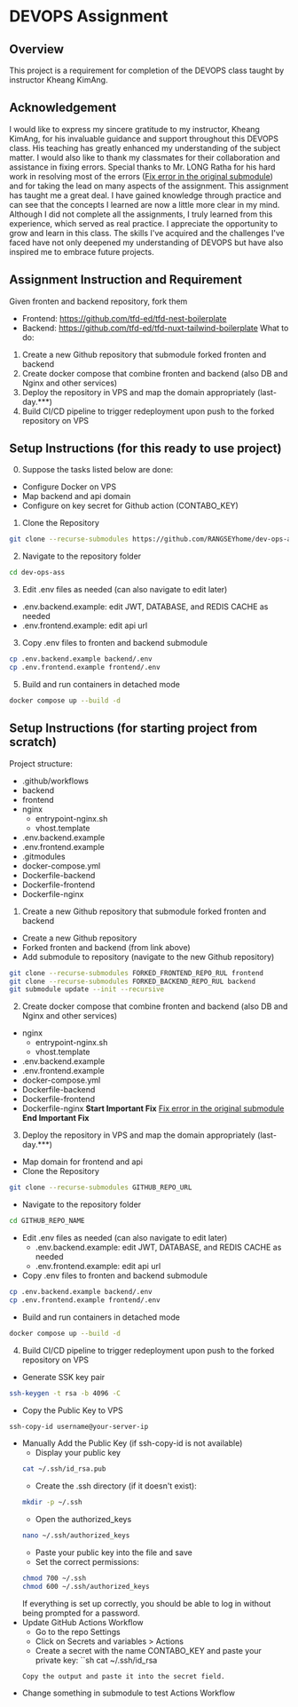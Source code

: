 # DEVOPS Assignment

## Overview
This project is a requirement for completion of the DEVOPS class taught by instructor Kheang KimAng.

## Acknowledgement
I would like to express my sincere gratitude to my instructor, Kheang KimAng, for his invaluable guidance and support throughout this DEVOPS class. His teaching has greatly enhanced my understanding of the subject matter.
I would also like to thank my classmates for their collaboration and assistance in fixing errors. Special thanks to Mr. LONG Ratha for his hard work in resolving most of the errors ([Fix error in the original submodule](https://github.com/RANGSEYhome/dev-ops-ass/blob/main/NOTE.md#error)) and for taking the lead on many aspects of the assignment.
This assignment has taught me a great deal. I have gained knowledge through practice and can see that the concepts I learned are now a little more clear in my mind. Although I did not complete all the assignments, I truly learned from this experience, which served as real practice.
I appreciate the opportunity to grow and learn in this class. The skills I've acquired and the challenges I've faced have not only deepened my understanding of DEVOPS but have also inspired me to embrace future projects.

## Assignment Instruction and Requirement
Given fronten and backend repository, fork them
- Frontend: https://github.com/tfd-ed/tfd-nest-boilerplate
- Backend: https://github.com/tfd-ed/tfd-nuxt-tailwind-boilerplate
What to do:
1. Create a new Github repository that submodule forked fronten and backend
2. Create docker compose that combine fronten and backend (also DB and Nginx and other services)
3. Deploy the repository in VPS and map the domain appropriately (last-day.***)
4. Build CI/CD pipeline to trigger redeployment upon push to the forked repository on VPS

## Setup Instructions (for this ready to use project)
0. Suppose the tasks listed below are done:
- Configure Docker on VPS
- Map backend and api domain
- Configure on key secret for Github action (CONTABO_KEY)
1. Clone the Repository
```sh
git clone --recurse-submodules https://github.com/RANGSEYhome/dev-ops-ass.git
```
2. Navigate to the repository folder
```sh
cd dev-ops-ass
```
3. Edit .env files as needed (can also navigate to edit later)
- .env.backend.example: edit JWT, DATABASE, and REDIS CACHE as needed
- .env.frontend.example: edit api url
3. Copy .env files to fronten and backend submodule
```sh
cp .env.backend.example backend/.env
cp .env.frontend.example frontend/.env
```
5. Build and run containers in detached mode
```sh
docker compose up --build -d
```

## Setup Instructions (for starting project from scratch)
Project structure:
- .github/workflows
- backend
- frontend
- nginx
    - entrypoint-nginx.sh
    - vhost.template
- .env.backend.example
- .env.frontend.example
- .gitmodules
- docker-compose.yml
- Dockerfile-backend
- Dockerfile-frontend
- Dockerfile-nginx
1. Create a new Github repository that submodule forked fronten and backend
- Create a new Github repository
- Forked fronten and backend (from link above)
- Add submodule to repository (navigate to the new Github repository)
```sh
git clone --recurse-submodules FORKED_FRONTEND_REPO_RUL frontend
git clone --recurse-submodules FORKED_BACKEND_REPO_RUL backend
git submodule update --init --recursive
```
2. Create docker compose that combine fronten and backend (also DB and Nginx and other services)
- nginx
    - entrypoint-nginx.sh
    - vhost.template
- .env.backend.example
- .env.frontend.example
- docker-compose.yml
- Dockerfile-backend
- Dockerfile-frontend
- Dockerfile-nginx
**Start Important Fix**
[Fix error in the original submodule](https://github.com/RANGSEYhome/dev-ops-ass/blob/main/NOTE.md#error)
**End Important Fix**
3. Deploy the repository in VPS and map the domain appropriately (last-day.***)
- Map domain for frontend and api
- Clone the Repository
```sh
git clone --recurse-submodules GITHUB_REPO_URL
```
- Navigate to the repository folder
```sh
cd GITHUB_REPO_NAME
```
- Edit .env files as needed (can also navigate to edit later)
    - .env.backend.example: edit JWT, DATABASE, and REDIS CACHE as needed
    - .env.frontend.example: edit api url
- Copy .env files to fronten and backend submodule
```sh
cp .env.backend.example backend/.env
cp .env.frontend.example frontend/.env
```
- Build and run containers in detached mode
```sh
docker compose up --build -d
```
4. Build CI/CD pipeline to trigger redeployment upon push to the forked repository on VPS
- Generate SSK key pair
```sh
ssh-keygen -t rsa -b 4096 -C
```
- Copy the Public Key to VPS
```sh
ssh-copy-id username@your-server-ip
```
- Manually Add the Public Key (if ssh-copy-id is not available)
    - Display your public key
    ```sh
    cat ~/.ssh/id_rsa.pub
    ```
    - Create the .ssh directory (if it doesn't exist):
    ```sh
    mkdir -p ~/.ssh
    ```
    - Open the authorized_keys
    ```sh
    nano ~/.ssh/authorized_keys
    ```
    - Paste your public key into the file and save
    - Set the correct permissions:
    ```sh
    chmod 700 ~/.ssh
    chmod 600 ~/.ssh/authorized_keys
    ```
    If everything is set up correctly, you should be able to log in without being prompted for a password.
- Update GitHub Actions Workflow
    - Go to the repo Settings
    - Click on Secrets and variables > Actions
    - Create a secret with the name CONTABO_KEY and paste your private key:
    ``sh
    cat ~/.ssh/id_rsa
    ```
    Copy the output and paste it into the secret field.
- Change something in submodule to test Actions Workflow